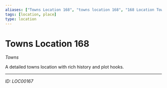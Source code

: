 ```yaml
---
aliases: ["Towns Location 168", "towns location 168", "168 Location Towns"]
tags: [location, place]
type: location
---
```


# Towns Location 168

*Towns*

A detailed towns location with rich history and plot hooks.

---
*ID: LOC00167*